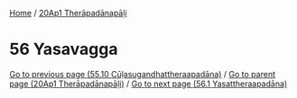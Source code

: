 
[Home](/) / [20Ap1 Therāpadānapāḷi](../20Ap1.md)

# 56 Yasavagga


[Go to previous page (55.10 Cūḷasugandhattheraapadāna)](55/55.10.md) / [Go to parent page (20Ap1 Therāpadānapāḷi)](0.md) / [Go to next page (56.1 Yasattheraapadāna)](56/56.1.md)



